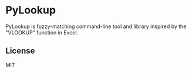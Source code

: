 # PyLookup

PyLookup is fuzzy-matching command-line tool and library inspired by the "VLOOKUP" function in Excel.




License
----
MIT
